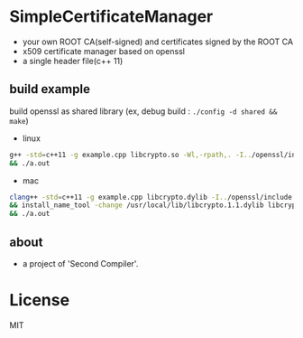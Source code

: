 # SimpleCertificateManager
* your own ROOT CA(self-signed) and certificates signed by the ROOT CA
* x509 certificate manager based on openssl
* a single header file(c++ 11)

## build example
build openssl as shared library 
(ex, debug build : ```./config -d shared && make```)

* linux
```bash
g++ -std=c++11 -g example.cpp libcrypto.so -Wl,-rpath,. -I../openssl/include \
&& ./a.out
```

* mac
```bash
clang++ -std=c++11 -g example.cpp libcrypto.dylib -I../openssl/include -Wl,-rpath,. \
&& install_name_tool -change /usr/local/lib/libcrypto.1.1.dylib libcrypto.dylib a.out \
&& ./a.out
```

## about
* a project of 'Second Compiler'.

# License

MIT
